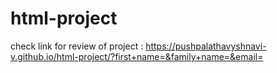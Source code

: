 # html-project

check link for review of project :
https://pushpalathavyshnavi-v.github.io/html-project/?first+name=&family+name=&email= 
